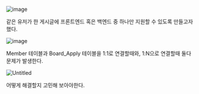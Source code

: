 
![image](https://user-images.githubusercontent.com/70310271/190652420-b89ffc9e-5d4f-46d9-a5f2-2e71aa5297e5.png)

같은 유저가 한 게시글에 프론트엔드 혹은 백엔드 중 하나만 지원할 수 있도록 만들고자 했다.

![image](https://user-images.githubusercontent.com/70310271/190652120-f4c39e2b-88c2-4bd3-aacf-f9514b0e4e00.png)

Member 테이블과 Board_Apply 테이블을 1:1로 연결할때와, 1:N으로 연결할때 둘다 문제가 발생한다.

![Untitled](https://user-images.githubusercontent.com/70310271/190667187-982427a4-40bf-4c8d-9f46-1778d78de329.png)

어떻게 해결할지 고민해 보아야한다.
